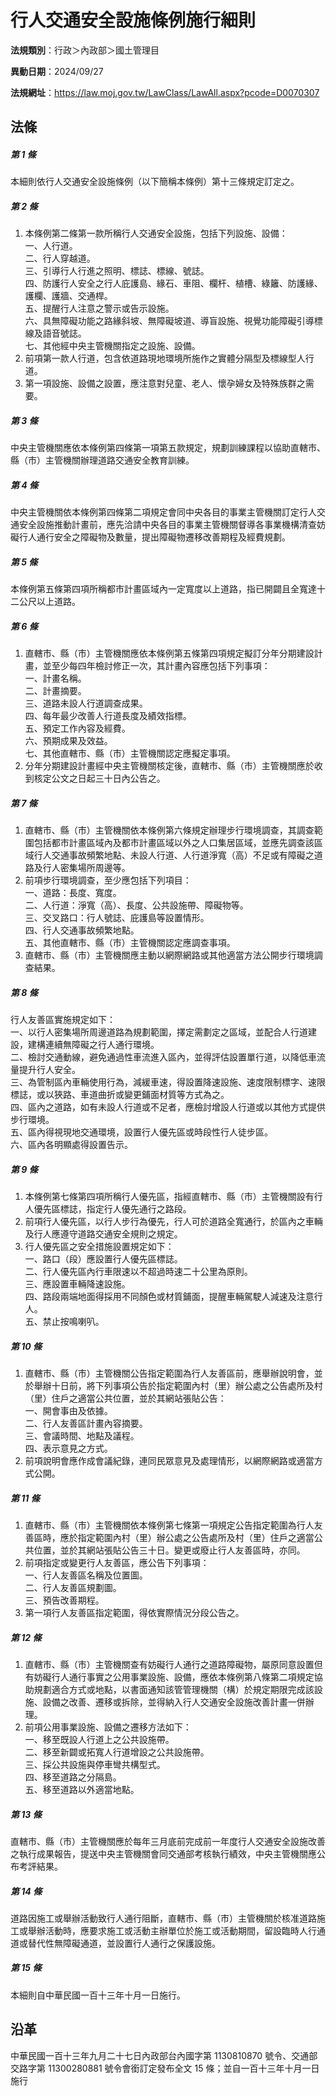 # 行人交通安全設施條例施行細則



**法規類別**：行政＞內政部＞國土管理目

**異動日期**：2024/09/27  

**法規網址**：https://law.moj.gov.tw/LawClass/LawAll.aspx?pcode=D0070307



## 法條
##### 第 1 條
本細則依行人交通安全設施條例（以下簡稱本條例）第十三條規定訂定之。

##### 第 2 條
1. 本條例第二條第一款所稱行人交通安全設施，包括下列設施、設備：  
一、人行道。  
二、行人穿越道。  
三、引導行人行進之照明、標誌、標線、號誌。  
四、防護行人安全之行人庇護島、緣石、車阻、欄杆、植槽、綠籬、防護緣、護欄、護牆、交通桿。  
五、提醒行人注意之警示或告示設施。  
六、具無障礙功能之路緣斜坡、無障礙坡道、導盲設施、視覺功能障礙引導標線及語音號誌。  
七、其他經中央主管機關指定之設施、設備。
1. 前項第一款人行道，包含依道路現地環境所施作之實體分隔型及標線型人行道。
1. 第一項設施、設備之設置，應注意對兒童、老人、懷孕婦女及特殊族群之需要。

##### 第 3 條
中央主管機關應依本條例第四條第一項第五款規定，規劃訓練課程以協助直轄市、縣（市）主管機關辦理道路交通安全教育訓練。

##### 第 4 條
中央主管機關依本條例第四條第二項規定會同中央各目的事業主管機關訂定行人交通安全設施推動計畫前，應先洽請中央各目的事業主管機關督導各事業機構清查妨礙行人通行安全之障礙物及數量，提出障礙物遷移改善期程及經費規劃。

##### 第 5 條
本條例第五條第四項所稱都市計畫區域內一定寬度以上道路，指已開闢且全寬達十二公尺以上道路。

##### 第 6 條
1. 直轄市、縣（市）主管機關應依本條例第五條第四項規定擬訂分年分期建設計畫，並至少每四年檢討修正一次，其計畫內容應包括下列事項：  
一、計畫名稱。  
二、計畫摘要。  
三、道路未設人行道調查成果。  
四、每年最少改善人行道長度及績效指標。  
五、預定工作內容及經費。  
六、預期成果及效益。  
七、其他直轄市、縣（市）主管機關認定應擬定事項。
1. 分年分期建設計畫經中央主管機關核定後，直轄市、縣（市）主管機關應於收到核定公文之日起三十日內公告之。

##### 第 7 條
1. 直轄市、縣（市）主管機關依本條例第六條規定辦理步行環境調查，其調查範圍包括都市計畫區域內及都市計畫區域以外之人口集居區域，並應先調查該區域行人交通事故頻繁地點、未設人行道、人行道淨寬（高）不足或有障礙之道路及行人密集場所周邊等。
1. 前項步行環境調查，至少應包括下列項目：  
一、道路：長度、寬度。  
二、人行道：淨寬（高）、長度、公共設施帶、障礙物等。  
三、交叉路口：行人號誌、庇護島等設置情形。  
四、行人交通事故頻繁地點。  
五、其他直轄市、縣（市）主管機關認定應調查事項。
1. 直轄市、縣（市）主管機關應主動以網際網路或其他適當方法公開步行環境調查結果。

##### 第 8 條
行人友善區實施規定如下：  
一、以行人密集場所周邊道路為規劃範圍，擇定需劃定之區域，並配合人行道建設，建構連續無障礙之行人通行環境。  
二、檢討交通動線，避免通過性車流進入區內，並得評估設置單行道，以降低車流量提升行人安全。  
三、為管制區內車輛使用行為，減緩車速，得設置降速設施、速度限制標字、速限標誌，或以狹路、車道曲折或變更鋪面材質等方式為之。  
四、區內之道路，如有未設人行道或不足者，應檢討增設人行道或以其他方式提供步行環境。  
五、區內得視現地交通環境，設置行人優先區或時段性行人徒步區。  
六、區內各明顯處得設置告示。

##### 第 9 條
1. 本條例第七條第四項所稱行人優先區，指經直轄市、縣（市）主管機關設有行人優先區標誌，指定行人優先通行之路段。
1. 前項行人優先區，以行人步行為優先，行人可於道路全寬通行，於區內之車輛及行人應遵守道路交通安全規則之規定。
1. 行人優先區之安全措施設置規定如下：  
一、路口（段）應設置行人優先區標誌。  
二、行人優先區內行車限速以不超過時速二十公里為原則。  
三、應設置車輛降速設施。  
四、路段兩端地面得採用不同顏色或材質鋪面，提醒車輛駕駛人減速及注意行人。  
五、禁止按鳴喇叭。

##### 第 10 條
1. 直轄市、縣（市）主管機關公告指定範圍為行人友善區前，應舉辦說明會，並於舉辦十日前，將下列事項公告於指定範圍內村（里）辦公處之公告處所及村（里）住戶之適當公共位置，並於其網站張貼公告：  
一、開會事由及依據。  
二、行人友善區計畫內容摘要。  
三、會議時間、地點及議程。  
四、表示意見之方式。
1. 前項說明會應作成會議紀錄，連同民眾意見及處理情形，以網際網路或適當方式公開。

##### 第 11 條
1. 直轄市、縣（市）主管機關依本條例第七條第一項規定公告指定範圍為行人友善區時，應於指定範圍內村（里）辦公處之公告處所及村（里）住戶之適當公共位置，並於其網站張貼公告三十日。變更或廢止行人友善區時，亦同。
1. 前項指定或變更行人友善區，應公告下列事項：  
一、行人友善區名稱及位置圖。  
二、行人友善區規劃圖。  
三、預告改善期程。
1. 第一項行人友善區指定範圍，得依實際情況分段公告之。

##### 第 12 條
1. 直轄市、縣（市）主管機關查有妨礙行人通行之道路障礙物，屬原同意設置但有妨礙行人通行事實之公用事業設施、設備，應依本條例第八條第二項規定協助規劃適合方式或地點，以書面通知該管管理機關（構）於規定期限完成該設施、設備之改善、遷移或拆除，並得納入行人交通安全設施改善計畫一併辦理。
1. 前項公用事業設施、設備之遷移方法如下：  
一、移至既設人行道上之公共設施帶。  
二、移至新闢或拓寬人行道增設之公共設施帶。  
三、採公共設施與停車彎共構型式。  
四、移至道路之分隔島。  
五、移至道路以外適當地點。

##### 第 13 條
直轄市、縣（市）主管機關應於每年三月底前完成前一年度行人交通安全設施改善之執行成果報告，提送中央主管機關會同交通部考核執行績效，中央主管機關應公布考評結果。

##### 第 14 條
道路因施工或舉辦活動致行人通行阻斷，直轄市、縣（市）主管機關於核准道路施工或舉辦活動時，應要求施工或活動主辦單位於施工或活動期間，留設臨時人行通道或替代性無障礙通道，並設置行人通行之保護設施。

##### 第 15 條
本細則自中華民國一百十三年十月一日施行。

## 沿革
中華民國一百十三年九月二十七日內政部台內國字第 1130810870 號令、交通部交路字第 11300280881  號令會銜訂定發布全文 15 條；並自一百十三年十月一日施行
